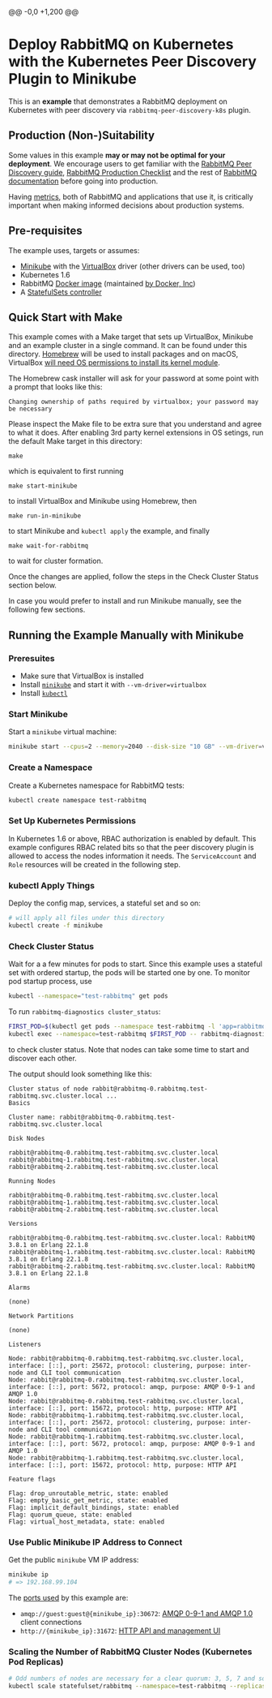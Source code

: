 @@ -0,0 +1,200 @@
# Deploy RabbitMQ on Kubernetes with the Kubernetes Peer Discovery Plugin to Minikube

This is an **example** that demonstrates a RabbitMQ deployment on Kubernetes with peer discovery
via `rabbitmq-peer-discovery-k8s` plugin.

## Production (Non-)Suitability

Some values in this example **may or may not be optimal for your deployment**. We encourage users
to get familiar with the [RabbitMQ Peer Discovery guide](https://www.rabbitmq.com/cluster-formation.html), [RabbitMQ Production Checklist](https://www.rabbitmq.com/production-checklist.html)
and the rest of [RabbitMQ documentation](https://www.rabbitmq.com/documentation.html) before going into production.

Having [metrics](https://www.rabbitmq.com/monitoring.html), both of RabbitMQ and applications that use it,
is critically important when making informed decisions about production systems.


## Pre-requisites

The example uses, targets or assumes:

* [Minikube](https://kubernetes.io/docs/setup/learning-environment/minikube/) with the [VirtualBox](https://www.virtualbox.org/) driver (other drivers can be used, too)
* Kubernetes 1.6
* RabbitMQ [Docker image](https://hub.docker.com/_/rabbitmq/) (maintained [by Docker, Inc](https://hub.docker.com/_/rabbitmq/))
* A [StatefulSets controller](https://kubernetes.io/docs/concepts/workloads/controllers/statefulset/)


## Quick Start with Make

This example comes with a Make target that sets up VirtualBox, Minikube and an example cluster
in a single command. It can be found under this directory. [Homebrew](https://brew.sh/) will be used to install
packages and on macOS, VirtualBox [will need OS permissions to install its kernel module](https://developer.apple.com/library/archive/technotes/tn2459/_index.html).

The Homebrew cask installer will ask for your password at some point with a prompt that looks like this:

```
Changing ownership of paths required by virtualbox; your password may be necessary
```

Please inspect the Make file to be extra sure that you understand and agree to what it does.
After enabling 3rd party kernel extensions in OS setings, run the default Make target in this directory:

```
make
```

which is equivalent to first running

```
make start-minikube
```

to install VirtualBox and Minikube using Homebrew, then

```
make run-in-minikube
```

to start Minikube and `kubectl apply` the example, and finally

```
make wait-for-rabbitmq
```

to wait for cluster formation.

Once the changes are applied, follow the steps in the Check Cluster Status section below.

In case you would prefer to install and run Minikube manually, see the following few sections.


## Running the Example Manually with Minikube

### Preresuites

* Make sure that VirtualBox is installed
* Install [`minikube`](https://kubernetes.io/docs/tasks/tools/install-minikube/) and start it with `--vm-driver=virtualbox`
* Install [`kubectl`](https://kubernetes.io/docs/tasks/tools/install-kubectl/)

### Start Minikube

Start a `minikube` virtual machine:

``` sh
minikube start --cpus=2 --memory=2040 --disk-size "10 GB" --vm-driver=virtualbox
```

### Create a Namespace

Create a Kubernetes namespace for RabbitMQ tests:

``` sh
kubectl create namespace test-rabbitmq
```

### Set Up Kubernetes Permissions

In Kubernetes 1.6 or above, RBAC authorization is enabled by default.
This example configures RBAC related bits so that the peer discovery plugin is allowed to access
the nodes information it needs. The `ServiceAccount` and `Role` resources will be created
in the following step.

### kubectl Apply Things

Deploy the config map, services, a stateful set and so on:

``` sh
# will apply all files under this directory
kubectl create -f minikube
```

### Check Cluster Status

Wait for a a few minutes for pods to start. Since this example uses a stateful set with ordered
startup, the pods will be started one by one. To monitor pod startup process, use

``` sh
kubectl --namespace="test-rabbitmq" get pods
```

To run `rabbitmq-diagnostics cluster_status`:

``` sh
FIRST_POD=$(kubectl get pods --namespace test-rabbitmq -l 'app=rabbitmq' -o jsonpath='{.items[0].metadata.name }')
kubectl exec --namespace=test-rabbitmq $FIRST_POD -- rabbitmq-diagnostics cluster_status
```

to check cluster status. Note that nodes can take some time to start and discover each other.

The output should look something like this:

```
Cluster status of node rabbit@rabbitmq-0.rabbitmq.test-rabbitmq.svc.cluster.local ...
Basics

Cluster name: rabbit@rabbitmq-0.rabbitmq.test-rabbitmq.svc.cluster.local

Disk Nodes

rabbit@rabbitmq-0.rabbitmq.test-rabbitmq.svc.cluster.local
rabbit@rabbitmq-1.rabbitmq.test-rabbitmq.svc.cluster.local
rabbit@rabbitmq-2.rabbitmq.test-rabbitmq.svc.cluster.local

Running Nodes

rabbit@rabbitmq-0.rabbitmq.test-rabbitmq.svc.cluster.local
rabbit@rabbitmq-1.rabbitmq.test-rabbitmq.svc.cluster.local
rabbit@rabbitmq-2.rabbitmq.test-rabbitmq.svc.cluster.local

Versions

rabbit@rabbitmq-0.rabbitmq.test-rabbitmq.svc.cluster.local: RabbitMQ 3.8.1 on Erlang 22.1.8
rabbit@rabbitmq-1.rabbitmq.test-rabbitmq.svc.cluster.local: RabbitMQ 3.8.1 on Erlang 22.1.8
rabbit@rabbitmq-2.rabbitmq.test-rabbitmq.svc.cluster.local: RabbitMQ 3.8.1 on Erlang 22.1.8

Alarms

(none)

Network Partitions

(none)

Listeners

Node: rabbit@rabbitmq-0.rabbitmq.test-rabbitmq.svc.cluster.local, interface: [::], port: 25672, protocol: clustering, purpose: inter-node and CLI tool communication
Node: rabbit@rabbitmq-0.rabbitmq.test-rabbitmq.svc.cluster.local, interface: [::], port: 5672, protocol: amqp, purpose: AMQP 0-9-1 and AMQP 1.0
Node: rabbit@rabbitmq-0.rabbitmq.test-rabbitmq.svc.cluster.local, interface: [::], port: 15672, protocol: http, purpose: HTTP API
Node: rabbit@rabbitmq-1.rabbitmq.test-rabbitmq.svc.cluster.local, interface: [::], port: 25672, protocol: clustering, purpose: inter-node and CLI tool communication
Node: rabbit@rabbitmq-1.rabbitmq.test-rabbitmq.svc.cluster.local, interface: [::], port: 5672, protocol: amqp, purpose: AMQP 0-9-1 and AMQP 1.0
Node: rabbit@rabbitmq-1.rabbitmq.test-rabbitmq.svc.cluster.local, interface: [::], port: 15672, protocol: http, purpose: HTTP API

Feature flags

Flag: drop_unroutable_metric, state: enabled
Flag: empty_basic_get_metric, state: enabled
Flag: implicit_default_bindings, state: enabled
Flag: quorum_queue, state: enabled
Flag: virtual_host_metadata, state: enabled
```

### Use Public Minikube IP Address to Connect

Get the public `minikube` VM IP address:

``` sh
minikube ip
# => 192.168.99.104
```

The [ports used](https://www.rabbitmq.com/networking.html#ports) by this example are:

* `amqp://guest:guest@{minikube_ip}:30672`: [AMQP 0-9-1 and AMQP 1.0](https://www.rabbitmq.com/networking.html#ports) client connections
* `http://{minikube_ip}:31672`: [HTTP API and management UI](https://www.rabbitmq.com/management.html)


### Scaling the Number of RabbitMQ Cluster Nodes (Kubernetes Pod Replicas)

``` sh
# Odd numbers of nodes are necessary for a clear quorum: 3, 5, 7 and so on
kubectl scale statefulset/rabbitmq --namespace=test-rabbitmq --replicas=5
```